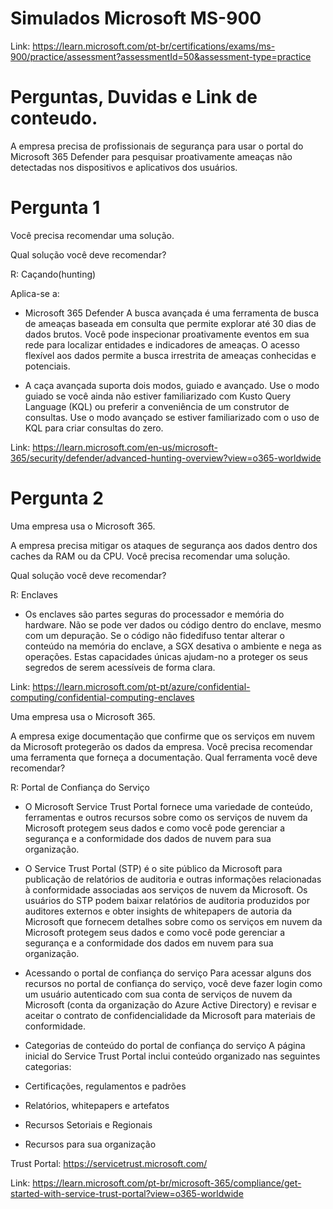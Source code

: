 # Simulados Microsoft MS-900

Link: https://learn.microsoft.com/pt-br/certifications/exams/ms-900/practice/assessment?assessmentId=50&assessment-type=practice

# Perguntas, Duvidas e  Link de conteudo.

A empresa precisa de profissionais de segurança para usar o portal do Microsoft 365 Defender para pesquisar proativamente ameaças não detectadas nos dispositivos e aplicativos dos usuários.

# Pergunta 1

Você precisa recomendar uma solução.

Qual solução você deve recomendar?

R: Caçando(hunting)

Aplica-se a:

- Microsoft 365 Defender
A busca avançada é uma ferramenta de busca de ameaças baseada em consulta que permite explorar até 30 dias de dados brutos. Você pode inspecionar proativamente eventos em sua rede para localizar entidades e indicadores de ameaças. O acesso flexível aos dados permite a busca irrestrita de ameaças conhecidas e potenciais.

- A caça avançada suporta dois modos, guiado e avançado. Use o modo guiado se você ainda não estiver familiarizado com Kusto Query Language (KQL) ou preferir a conveniência de um construtor de consultas. Use o modo avançado se estiver familiarizado com o uso de KQL para criar consultas do zero.

Link: https://learn.microsoft.com/en-us/microsoft-365/security/defender/advanced-hunting-overview?view=o365-worldwide

# Pergunta 2

Uma empresa usa o Microsoft 365.

A empresa precisa mitigar os ataques de segurança aos dados dentro dos caches da RAM ou da CPU.
Você precisa recomendar uma solução.

Qual solução você deve recomendar?

R: Enclaves

- Os enclaves são partes seguras do processador e memória do hardware. Não se pode ver dados ou código dentro do enclave, mesmo com um depuração. Se o código não fidedifuso tentar alterar o conteúdo na memória do enclave, a SGX desativa o ambiente e nega as operações. Estas capacidades únicas ajudam-no a proteger os seus segredos de serem acessíveis de forma clara.

Link: https://learn.microsoft.com/pt-pt/azure/confidential-computing/confidential-computing-enclaves


Uma empresa usa o Microsoft 365.

A empresa exige documentação que confirme que os serviços em nuvem da Microsoft protegerão os dados da empresa.
Você precisa recomendar uma ferramenta que forneça a documentação.
Qual ferramenta você deve recomendar?

R: Portal de Confiança do Serviço

- O Microsoft Service Trust Portal fornece uma variedade de conteúdo, ferramentas e outros recursos sobre como os serviços de nuvem da Microsoft protegem seus dados e como você pode gerenciar a segurança e a conformidade dos dados de nuvem para sua organização.

- O Service Trust Portal (STP) é o site público da Microsoft para publicação de relatórios de auditoria e outras informações relacionadas à conformidade associadas aos serviços de nuvem da Microsoft. Os usuários do STP podem baixar relatórios de auditoria produzidos por auditores externos e obter insights de whitepapers de autoria da Microsoft que fornecem detalhes sobre como os serviços em nuvem da Microsoft protegem seus dados e como você pode gerenciar a segurança e a conformidade dos dados em nuvem para sua organização.

- Acessando o portal de confiança do serviço
Para acessar alguns dos recursos no portal de confiança do serviço, você deve fazer login como um usuário autenticado com sua conta de serviços de nuvem da Microsoft (conta da organização do Azure Active Directory) e revisar e aceitar o contrato de confidencialidade da Microsoft para materiais de conformidade.

- Categorias de conteúdo do portal de confiança do serviço
A página inicial do Service Trust Portal inclui conteúdo organizado nas seguintes categorias:

- Certificações, regulamentos e padrões
- Relatórios, whitepapers e artefatos
- Recursos Setoriais e Regionais
- Recursos para sua organização

Trust Portal: https://servicetrust.microsoft.com/

Link: https://learn.microsoft.com/pt-br/microsoft-365/compliance/get-started-with-service-trust-portal?view=o365-worldwide
